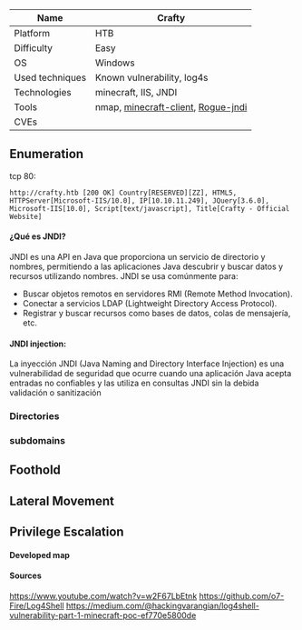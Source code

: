 | Name            | Crafty                                                                                                                                                                                                                                              |
| --------------- | --------------------------------------------------------------------------------------------------------------------------------------------------------------------------------------------------------------------------------------------------- |
| Platform        | HTB                                                                                                                                                                                                                                                 |
| Difficulty      | Easy                                                                                                                                                                                                                                                |
| OS              | Windows                                                                                                                                                                                                                                             |
| Used techniques | Known vulnerability, log4s                                                                                                                                                                                                                          |
| Technologies    | minecraft, IIS, JNDI                                                                                                                                                                                                                                |
| Tools           | nmap, [minecraft-client](https://github.com/MCCTeam/Minecraft-Console-Client/releases/tag/20240713-273https://github.com/MCCTeam/Minecraft-Console-Client/releases/tag/20240713-273), [Rogue-jndi](https://github.com/veracode-research/rogue-jndi) |
| CVEs            |                                                                                                                                                                                                                                                     |

## Enumeration



tcp 80:
```shell-session
http://crafty.htb [200 OK] Country[RESERVED][ZZ], HTML5, HTTPServer[Microsoft-IIS/10.0], IP[10.10.11.249], JQuery[3.6.0], Microsoft-IIS[10.0], Script[text/javascript], Title[Crafty - Official Website]
```



#### ¿Qué es JNDI?

JNDI es una API en Java que proporciona un servicio de directorio y nombres, permitiendo a las aplicaciones Java descubrir y buscar datos y recursos utilizando nombres. JNDI se usa comúnmente para:

- Buscar objetos remotos en servidores RMI (Remote Method Invocation).
- Conectar a servicios LDAP (Lightweight Directory Access Protocol).
- Registrar y buscar recursos como bases de datos, colas de mensajería, etc.

#### JNDI injection:

La inyección JNDI (Java Naming and Directory Interface Injection) es una vulnerabilidad de seguridad que ocurre cuando una aplicación Java acepta entradas no confiables y las utiliza en consultas JNDI sin la debida validación o sanitización



### Directories





### subdomains



## Foothold




## Lateral Movement




## Privilege Escalation




#### Developed map



#### Sources

https://www.youtube.com/watch?v=w2F67LbEtnk
https://github.com/o7-Fire/Log4Shell
https://medium.com/@hackingvarangian/log4shell-vulnerability-part-1-minecraft-poc-ef770e5800de